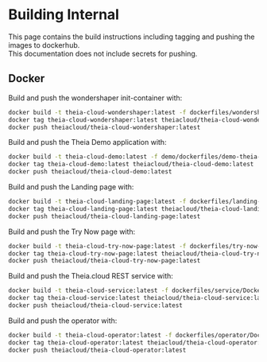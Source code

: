 # Building Internal

This page contains the build instructions including tagging and pushing the images to dockerhub.\
This documentation does not include secrets for pushing.

## Docker

Build and push the wondershaper init-container with:

```bash
docker build -t theia-cloud-wondershaper:latest -f dockerfiles/wondershaper/Dockerfile .
docker tag theia-cloud-wondershaper:latest theiacloud/theia-cloud-wondershaper:latest
docker push theiacloud/theia-cloud-wondershaper:latest
```

Build and push the Theia Demo application with:

```bash
docker build -t theia-cloud-demo:latest -f demo/dockerfiles/demo-theia-docker/Dockerfile demo/dockerfiles/demo-theia-docker/.
docker tag theia-cloud-demo:latest theiacloud/theia-cloud-demo:latest
docker push theiacloud/theia-cloud-demo:latest
```

Build and push the Landing page with:

```bash
docker build -t theia-cloud-landing-page:latest -f dockerfiles/landing-page/Dockerfile .
docker tag theia-cloud-landing-page:latest theiacloud/theia-cloud-landing-page:latest
docker push theiacloud/theia-cloud-landing-page:latest

```

Build and push the Try Now page with:

```bash
docker build -t theia-cloud-try-now-page:latest -f dockerfiles/try-now-page/Dockerfile .
docker tag theia-cloud-try-now-page:latest theiacloud/theia-cloud-try-now-page:latest
docker push theiacloud/theia-cloud-try-now-page:latest

```

Build and push the Theia.cloud REST service with:

```bash
docker build -t theia-cloud-service:latest -f dockerfiles/service/Dockerfile .
docker tag theia-cloud-service:latest theiacloud/theia-cloud-service:latest
docker push theiacloud/theia-cloud-service:latest
```

Build and push the operator with:

```bash
docker build -t theia-cloud-operator:latest -f dockerfiles/operator/Dockerfile .
docker tag theia-cloud-operator:latest theiacloud/theia-cloud-operator:latest
docker push theiacloud/theia-cloud-operator:latest
```
